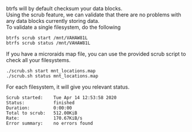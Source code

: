 btrfs will by default checksum your data blocks. \
Using the scrub feature, we can validate that there are no problems with any data blocks currently storing data. \
To validate a single filesystem, do the following
```
btrfs scrub start /mnt/VAHAW81L
btrfs scrub status /mnt/VAHAW81L
```

If you have a microraids map file, you can use the provided scrub script to check all your filesystems.
```
./scrub.sh start mnt_locations.map
./scrub.sh status mnt_locations.map
```

For each filesystem, it will give you relevant status.
```
Scrub started:    Tue Apr 14 12:53:58 2020
Status:           finished
Duration:         0:00:00
Total to scrub:   512.00KiB
Rate:             170.67KiB/s
Error summary:    no errors found
```
